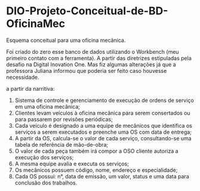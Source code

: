 # DIO-Projeto-Conceitual-de-BD-OficinaMec
Esquema conceitual para uma oficina mecânica.

Foi criado do zero esse banco de dados utilizando o Workbench (meu primeiro contato com a ferramenta). 
A partir das diretrizes estipuladas pela desafio na Digital Inovation One. 
Mas fiz algumas alterações já que a professora Juliana informou que poderia ser feito caso houvesse necessidade.

a partir da narritiva: 

1. Sistema de controle e gerenciamento de execução de ordens de serviço em uma oficina mecânica;
2. Clientes levam veículos à oficina mecânica para serem consertados ou para passarem por revisões  periódicas;
3. Cada veículo é designado a uma equipe de mecânicos que identifica os serviços a serem executados e preenche uma OS com data de entrega;
4. A partir da OS, calcula-se o valor de cada serviço, consultando-se uma tabela de referência de mão-de-obra;
5. O valor de cada peça também irá compor a OSO cliente autoriza a execução dos serviços;
6. A mesma equipe avalia e executa os serviços;
7. Os mecânicos possuem código, nome, endereço e especialidade;
8. Cada OS possui: n°, data de emissão, um valor, status e uma data para conclusão dos trabalhos.


